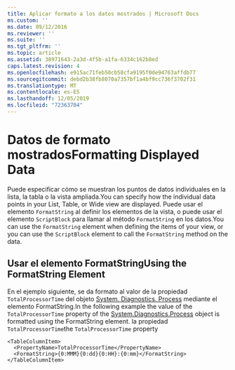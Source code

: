```yaml
---
title: Aplicar formato a los datos mostrados | Microsoft Docs
ms.custom: ''
ms.date: 09/12/2016
ms.reviewer: ''
ms.suite: ''
ms.tgt_pltfrm: ''
ms.topic: article
ms.assetid: 38971643-2a3d-4f5b-a1fa-6334c162b8ed
caps.latest.revision: 4
ms.openlocfilehash: e915ac71feb50cb58cfa9195f0de94763affdb77
ms.sourcegitcommit: debd2b38fb8070a7357bf1a4bf9cc736f3702f31
ms.translationtype: MT
ms.contentlocale: es-ES
ms.lasthandoff: 12/05/2019
ms.locfileid: "72363704"
---
```

# <a name="formatting-displayed-data"></a><span data-ttu-id="45de7-102">Datos de formato mostrados</span><span class="sxs-lookup"><span data-stu-id="45de7-102">Formatting Displayed Data</span></span>

<span data-ttu-id="45de7-103">Puede especificar cómo se muestran los puntos de datos individuales en la lista, la tabla o la vista ampliada.</span><span class="sxs-lookup"><span data-stu-id="45de7-103">You can specify how the individual data points in your List, Table, or Wide view are displayed.</span></span> <span data-ttu-id="45de7-104">Puede usar el elemento `FormatString` al definir los elementos de la vista, o puede usar el elemento `ScriptBlock` para llamar al método `FormatString` en los datos.</span><span class="sxs-lookup"><span data-stu-id="45de7-104">You can use the `FormatString` element when defining the items of your view, or you can use the `ScriptBlock` element to call the `FormatString` method on the data.</span></span>

## <a name="using-the-formatstring-element"></a><span data-ttu-id="45de7-105">Usar el elemento FormatString</span><span class="sxs-lookup"><span data-stu-id="45de7-105">Using the FormatString Element</span></span>

<span data-ttu-id="45de7-106">En el ejemplo siguiente, se da formato al valor de la propiedad `TotalProcessorTime` del objeto [System. Diagnostics. Process](/dotnet/api/System.Diagnostics.Process) mediante el elemento FormatString.</span><span class="sxs-lookup"><span data-stu-id="45de7-106">In the following example the value of the `TotalProcessorTime` property of the [System.Diagnostics.Process](/dotnet/api/System.Diagnostics.Process) object is formatted using the FormatString element.</span></span> <span data-ttu-id="45de7-107">la propiedad `TotalProcessorTime`</span><span class="sxs-lookup"><span data-stu-id="45de7-107">the `TotalProcessorTime` property</span></span>

```
<TableColumnItem>
  <PropertyName>TotalProcessorTime</PropertyName>
  <FormatString>{0:MMM}{0:dd}{0:HH}:{0:mm}</FormatString>
</TableColumnItem>
```



